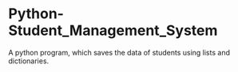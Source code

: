 # Python-Student_Management_System
A python program, which saves the data of students using lists and dictionaries. 
